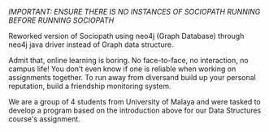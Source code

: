 *IMPORTANT: ENSURE THERE IS NO INSTANCES OF SOCIOPATH RUNNING BEFORE RUNNING SOCIOPATH* 

Reworked version of Sociopath using neo4j (Graph Database) through neo4j java driver instead of Graph data structure.

Admit that, online learning is boring. No face-to-face, no interaction, no campus life! You don’t even know if one is reliable when working on assignments together. To run away from diversand build up your personal reputation, build a friendship monitoring system.

We are a group of 4 students from University of Malaya and were tasked to develop a program based on the introduction above for our Data Structures course's assignment.
